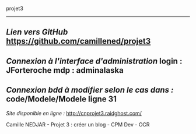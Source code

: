 projet3

----------
*Lien vers GitHub*
https://github.com/camillened/projet3
----------
*Connexion à l'interface d'administration*
login : JForteroche
mdp : adminalaska
----------
*Connexion bdd à modifier selon le cas dans :*
code/Modele/Modele ligne 31
----------
*Site disponible en ligne :*
http://cnprojet3.raidghost.com/

Camille NEDJAR - Projet 3 : créer un blog - CPM Dev - OCR
